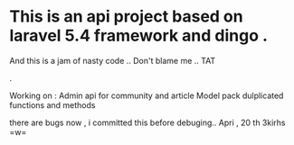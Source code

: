 # This is an api project based on laravel 5.4 framework and dingo .

And this is a jam of nasty code ..
Don't blame me .. TAT

.

Working on :
Admin api for community and article Model
pack dulplicated functions and methods

there are bugs now , i committed this before debuging..
Apri , 20 th
3kirhs =w=
